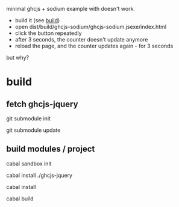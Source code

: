 minimal ghcjs + sodium example with doesn't work.

* build it (see [build](#build))
* open dist/build/ghcjs-sodium/ghcjs-sodium.jsexe/index.html
* click the button repeatedly
* after 3 seconds, the counter doesn't update anymore
* reload the page, and the counter updates again - for 3 seconds

but why?


# build

## fetch ghcjs-jquery 

  git submodule init

  git submodule update

## build modules / project

  cabal sandbox init

  cabal install ./ghcjs-jquery

  cabal install
    
  cabal build

  
